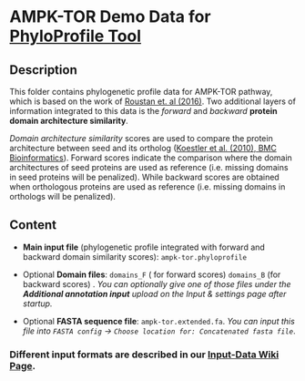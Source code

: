 # AMPK-TOR Demo Data for [PhyloProfile Tool](https://github.com/BIONF/PhyloProfile)

## Description
This folder contains phylogenetic profile data for AMPK-TOR pathway, which is based on the work of [Roustan et. al (2016)](https://doi.org/10.1093/jxb/erw211). Two additional layers of information integrated to this data is the *forward* and *backward* **protein domain architecture similarity**.

*Domain architecture similarity* scores are used to compare the protein architecture between seed and its ortholog ([Koestler et al. (2010), BMC Bioinformatics](https://www.ncbi.nlm.nih.gov/pmc/articles/PMC2931517/)). Forward scores indicate the comparison where the domain architectures of seed proteins are used as reference (i.e. missing domains in seed proteins will be penalized). While backward scores are obtained when orthologous proteins are used as reference (i.e. missing domains in orthologs will be penalized).

## Content
- **Main input file** (phylogenetic profile integrated with forward and backward domain similarity scores): `ampk-tor.phyloprofile`

- Optional **Domain files**: `domains_F` ( for forward scores) `domains_B` (for backward scores) . _You can optionally give one of those files under the **Additional annotation input** upload on the *Input & settings* page after startup._

- Optional **FASTA sequence file**:  `ampk-tor.extended.fa`. _You can input this file into `FASTA config` -> `Choose location for: Concatenated fasta file`_.

### Different input formats are described in our [Input-Data Wiki Page](https://github.com/BIONF/PhyloProfile/wiki/Input-Data).

